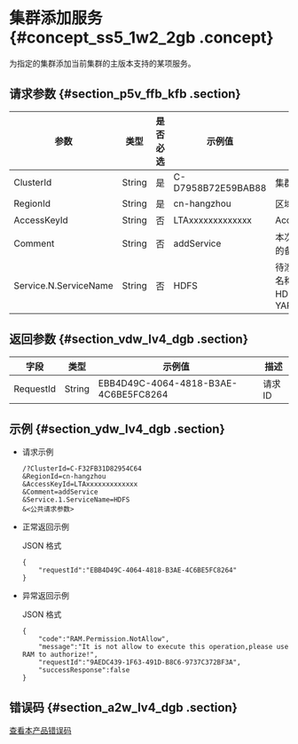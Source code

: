 # 集群添加服务 {#concept_ss5_1w2_2gb .concept}

为指定的集群添加当前集群的主版本支持的某项服务。

## 请求参数 {#section_p5v_ffb_kfb .section}

|参数|类型|是否必选|示例值|描述|
|--|--|----|---|--|
|ClusterId|String|是|C-D7958B72E59BAB88|集群 ID|
|RegionId|String|是|cn-hangzhou|区域 ID|
|AccessKeyId|String|否|LTAxxxxxxxxxxxxx|AccessKeyId|
|Comment|String|否|addService|本次添加服务的备注信息|
|Service.N.ServiceName|String|否|HDFS|待添加的服务名称，例如HDFS、YARN|

## 返回参数 {#section_vdw_lv4_dgb .section}

|字段|类型|示例值|描述|
|--|--|---|--|
|RequestId|String|EBB4D49C-4064-4818-B3AE-4C6BE5FC8264|请求 ID|

## 示例 {#section_ydw_lv4_dgb .section}

-   请求示例

    ```
    /?ClusterId=C-F32FB31D82954C64
    &RegionId=cn-hangzhou
    &AccessKeyId=LTAxxxxxxxxxxxxx
    &Comment=addService
    &Service.1.ServiceName=HDFS
    &<公共请求参数>
    ```

-   正常返回示例

    JSON 格式

    ```
    {
    	"requestId":"EBB4D49C-4064-4818-B3AE-4C6BE5FC8264"
    }
    ```

-   异常返回示例

    JSON 格式

    ```
    {
    	"code":"RAM.Permission.NotAllow",
    	"message":"It is not allow to execute this operation,please use RAM to authorize!",
    	"requestId":"9AEDC439-1F63-491D-B8C6-9737C372BF3A",
    	"successResponse":false
    }
    ```


## 错误码 {#section_a2w_lv4_dgb .section}

[查看本产品错误码](https://error-center.alibabacloud.com/status/product/Emr)

